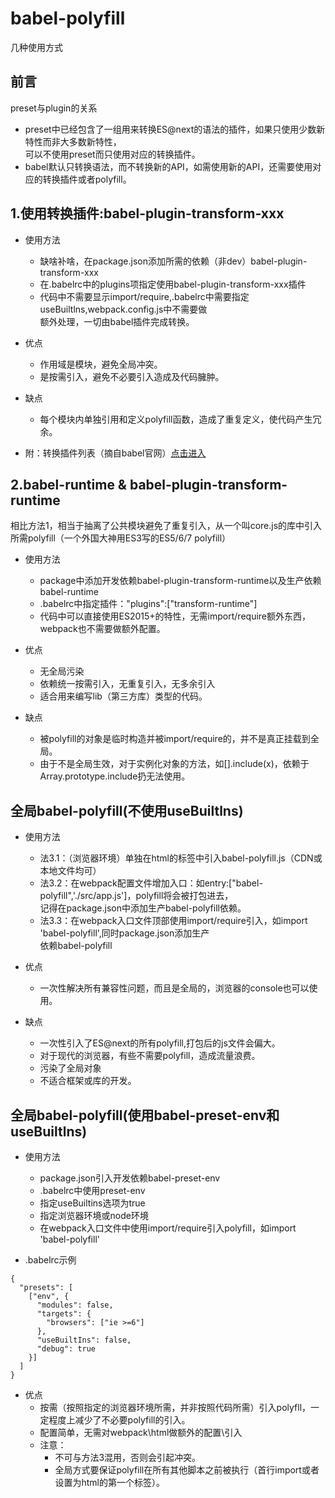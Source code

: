 # babel-polyfill  

几种使用方式  

## 前言  
preset与plugin的关系  

- preset中已经包含了一组用来转换ES@next的语法的插件，如果只使用少数新特性而非大多数新特性，  
  可以不使用preset而只使用对应的转换插件。  
- babel默认只转换语法，而不转换新的API，如需使用新的API，还需要使用对应的转换插件或者polyfill。  

## 1.使用转换插件:babel-plugin-transform-xxx  

- 使用方法  
   - 缺啥补啥，在package.json添加所需的依赖（非dev）babel-plugin-transform-xxx  
   - 在.babelrc中的plugins项指定使用babel-plugin-transform-xxx插件  
   - 代码中不需要显示import/require,.babelrc中需要指定useBuiltlns,webpack.config.js中不需要做   
   	 额外处理，一切由babel插件完成转换。  

- 优点  
   - 作用域是模块，避免全局冲突。  
   - 是按需引入，避免不必要引入造成及代码臃肿。  

- 缺点  
   - 每个模块内单独引用和定义polyfill函数，造成了重复定义，使代码产生冗余。  

- 附：转换插件列表（摘自babel官网）[点击进入](https://babeljs.cn/docs/plugins/)  

## 2.babel-runtime & babel-plugin-transform-runtime  
相比方法1，相当于抽离了公共模块避免了重复引入，从一个叫core.js的库中引入所需polyfill（一个外国大神用ES3写的ES5/6/7 polyfill）  

- 使用方法  
   - package中添加开发依赖babel-plugin-transform-runtime以及生产依赖babel-runtime  
   - .babelrc中指定插件："plugins":["transform-runtime"]  
   - 代码中可以直接使用ES2015+的特性，无需import/require额外东西，webpack也不需要做额外配置。  

- 优点  
   - 无全局污染  
   - 依赖统一按需引入，无重复引入，无多余引入  
   - 适合用来编写lib（第三方库）类型的代码。  

- 缺点  
   - 被polyfill的对象是临时构造并被import/require的，并不是真正挂载到全局。  
   - 由于不是全局生效，对于实例化对象的方法，如[].include(x)，依赖于Array.prototype.include扔无法使用。  

## 全局babel-polyfill(不使用useBuiltlns)  

- 使用方法  
   - 法3.1：（浏览器环境）单独在html的<head>标签中引入babel-polyfill.js（CDN或本地文件均可）  
   - 法3.2：在webpack配置文件增加入口：如entry:["babel-polyfill",'./src/app.js']，polyfill将会被打包进去，  
     记得在package.json中添加生产babel-polyfill依赖。   
   - 法3.3：在webpack入口文件顶部使用import/require引入，如import 'babel-polyfill',同时package.json添加生产  
   	 依赖babel-polyfill   

- 优点   
   - 一次性解决所有兼容性问题，而且是全局的，浏览器的console也可以使用。  

- 缺点  
   - 一次性引入了ES@next的所有polyfill,打包后的js文件会偏大。  
   - 对于现代的浏览器，有些不需要polyfill，造成流量浪费。  
   - 污染了全局对象  
   - 不适合框架或库的开发。  

## 全局babel-polyfill(使用babel-preset-env和useBuiltlns)  

- 使用方法  
   - package.json引入开发依赖babel-preset-env  
   - .babelrc中使用preset-env  
   - 指定useBuiltins选项为true  
   - 指定浏览器环境或node环境  
   - 在webpack入口文件中使用import/require引入polyfill，如import 'babel-polyfill'  

- .babelrc示例  

```
{
  "presets": [
    ["env", {
      "modules": false,
      "targets": {
        "browsers": ["ie >=6"]
      },
      "useBuiltIns": false,
      "debug": true
    }]
  ]
}

```

- 优点  
   - 按需（按照指定的浏览器环境所需，并非按照代码所需）引入polyfll，一定程度上减少了不必要polyfill的引入。  
   - 配置简单，无需对webpack\html做额外的配置\引入  
   - 注意：  
      - 不可与方法3混用，否则会引起冲突。  
      - 全局方式要保证polyfill在所有其他脚本之前被执行（首行import或者设置为html的第一个<head>标签）。  

